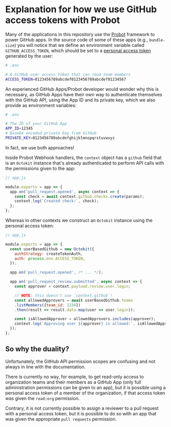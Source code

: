 # Explanation for how we use GitHub access tokens with Probot

Many of the applications in this repository use the [Probot](https://probot.github.io/) framework to power GitHub apps.
In the source code of some of these apps (e.g., `bundle-size`) you will notice that we define an environment variable
called `GITHUB_ACCESS_TOKEN`, which should be set to a [personal access token](https://github.com/settings/tokens)
generated by the user:

```sh
# .env

# A GitHub user access token that can read team members
ACCESS_TOKEN=0123456789abcdef0123456789abcdef01234567
```

An experienced GitHub Apps/Probot developer would wonder why this is necessary, as GitHub Apps have their own way to
authenticate themselves with the GitHub API, using the App ID and its private key, which we also provide as environment
variables:

```sh
# .env

# The ID of your GitHub App
APP_ID=12345
# Base64 encoded private key from GitHub
PRIVATE_KEY=0123456789abcdefghijklmnopqrstuvwxyz
```

In fact, we use both approaches!

Inside Probot Webhook handlers, the `context` object has a `github` field that is an `Octokit` instance that's already
authenticated to perform API calls with the permissions given to the app:

```javascript
// app.js

module.exports = app => {
  app.on('pull_request.opened', async context => {
    const check = await context.github.checks.create(params);
    context.log(`Created check:`, check);
  };
};
```

Whereas in other contexts we construct an `Octokit` instance using the personal access token:

```javascript
// app.js

module.exports = app => {
  const userBasedGithub = new Octokit({
    authStrategy: createTokenAuth,
    auth: process.env.ACCESS_TOKEN,
  });

  app.on('pull_request.opened', /* ... */);

  app.on('pull_request_review.submitted', async context => {
    const approver = context.payload.review.user.login;

    // NOTE: this doesn't use `context.github`!
    const allowedApprovers = await userBasedGithub.teams
    .listMembers({team_id: 1234})
    .then(result => result.data.map(user => user.login));

    const isAllowedApprover = allowedApprovers.includes(approver);
    context.log(`Approving user ${approver} is allowed:`, isAllowedApprover);
  });
};
```

## So why the duality?

Unfortunately, the GitHub API permission scopes are confusing and not always in line with the documentation.

There is currently no way, for example, to get read-only access to organization teams and their members as a GitHub App
(only full administration permissions can be given to an app), but it is possible using a personal access token of a
member of the organization, if that access token was given the `read:org` permission.

Contrary, it is not currently possible to assign a reviewer to a pull request with a personal access token, but it is
possible to do so with an app that was given the appropriate `pull requests` permission.
